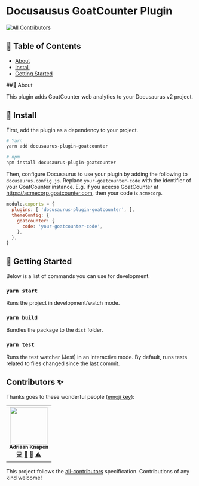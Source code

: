 # Docusausus GoatCounter Plugin
<!-- ALL-CONTRIBUTORS-BADGE:START - Do not remove or modify this section -->
[![All Contributors](https://img.shields.io/badge/all_contributors-1-orange.svg?style=flat-square)](#contributors-)
<!-- ALL-CONTRIBUTORS-BADGE:END -->

## 📝 Table of Contents

- [About](#about)
- [Install](#install)
- [Getting Started](#getting_started)

##🧐 About <a name = "about"></a>

This plugin adds GoatCounter web analytics to your Docusaurus v2 project.

## 🚀 Install <a name = "install"></a>

First, add the plugin as a dependency to your project.

```bash
# Yarn
yarn add docusaurus-plugin-goatcounter

# npm
npm install docusaurus-plugin-goatcounter
```

Then, configure Docusaurus to use your plugin by adding the following to `docusaurus.config.js`. Replace `your-goatcounter-code` with the identifier of your GoatCounter instance. E.g. if you acecss GoatCounter at https://acmecorp.goatcounter.com, then your code is `acmecorp`.

```js
module.exports = {
  plugins: [ 'docusaurus-plugin-goatcounter', ],
  themeConfig: {
    goatcounter: {
      code: 'your-goatcounter-code',
    },
  },
}
```


## 🏁 Getting Started <a name = "getting_started"></a>

Below is a list of commands you can use for development.

### `yarn start`

Runs the project in development/watch mode.

### `yarn build`

Bundles the package to the `dist` folder. 

### `yarn test`

Runs the test watcher (Jest) in an interactive mode. By default, runs tests related to files changed since the last commit.

## Contributors ✨

Thanks goes to these wonderful people ([emoji key](https://allcontributors.org/docs/en/emoji-key)):

<!-- ALL-CONTRIBUTORS-LIST:START - Do not remove or modify this section -->
<!-- prettier-ignore-start -->
<!-- markdownlint-disable -->
<table>
  <tr>
    <td align="center"><a href="https://aknapen.nl"><img src="https://avatars1.githubusercontent.com/u/15435678?v=4?s=100" width="100px;" alt=""/><br /><sub><b>Adriaan Knapen</b></sub></a><br /><a href="https://github.com/Addono/docusaurus-plugin-goatcounter/commits?author=Addono" title="Code">💻</a> <a href="#tool-Addono" title="Tools">🔧</a> <a href="https://github.com/Addono/docusaurus-plugin-goatcounter/commits?author=Addono" title="Documentation">📖</a> <a href="https://github.com/Addono/docusaurus-plugin-goatcounter/commits?author=Addono" title="Tests">⚠️</a></td>
  </tr>
</table>

<!-- markdownlint-restore -->
<!-- prettier-ignore-end -->

<!-- ALL-CONTRIBUTORS-LIST:END -->

This project follows the [all-contributors](https://github.com/all-contributors/all-contributors) specification. Contributions of any kind welcome!